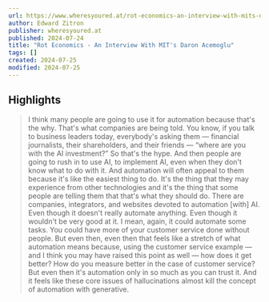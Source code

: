 ```yaml
---
url: https://www.wheresyoured.at/rot-economics-an-interview-with-mits-daron-acemoglu/
author: Edward Zitron
publisher: wheresyoured.at
published: 2024-07-24
title: "Rot Economics - An Interview With MIT's Daron Acemoglu"
tags: []
created: 2024-07-25
modified: 2024-07-25
---
```


## Highlights

> I think many people are going to use it for automation because that's the why. That's what companies are being told. You know, if you talk to business leaders today, everybody's asking them — financial journalists, their shareholders, and their friends — “where are you with the AI investment?” So that's the hype. And then people are going to rush in to use AI, to implement AI, even when they don't know what to do with it. And automation will often appeal to them because it's like the easiest thing to do. It's the thing that they may experience from other technologies and it's the thing that some people are telling them that that's what they should do. There are companies, integrators, and websites devoted to automation [with] AI. Even though it doesn't really automate anything. Even though it wouldn't be very good at it. I mean, again, it could automate some tasks. You could have more of your customer service done without people. But even then, even then that feels like a stretch of what automation means because, using the customer service example — and I think you may have raised this point as well — how does it get better? How do you measure better in the case of customer service? But even then it's automation only in so much as you can trust it. And it feels like these core issues of hallucinations almost kill the concept of automation with generative.


